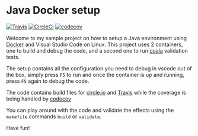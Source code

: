 # Java Docker setup

[![Travis](https://travis-ci.org/JanJoris/java-docker-setup.svg?branch=master)](https://travis-ci.org/JanJoris/java-docker-setup)
[![CircleCI](https://circleci.com/gh/JanJoris/java-docker-setup.svg?style=svg)](https://circleci.com/gh/JanJoris/java-docker-setup)
[![codecov](https://codecov.io/gh/JanJoris/java-docker-setup/branch/master/graph/badge.svg)](https://codecov.io/gh/JanJoris/java-docker-setup)

Welcome to my sample project on how to setup a Java environment using [Docker][docker] and Visual Studio Code on Linux. This project uses 2 containers, one to build and debug the code, and a second one to run [coala][coala] validation tests.

The setup contains all the configuration you need to debug in vscode out of the box, simply press `F5` to run and once the container is up and running, press `F5` again to debug the code.

The code contains build files for [circle.io][circle] and [Travis][travis] while the coverage is being handled by [codecov][codecov]

You can play around with the code and validate the effects using the `makefile` commands `build` or `validate`.

Have fun!

[docker]: https://www.docker.com/
[coala]: https://coala.io/
[circle]: https://circleci.com
[travis]: https://travis-ci.org
[codecov]: https://codecov.io

